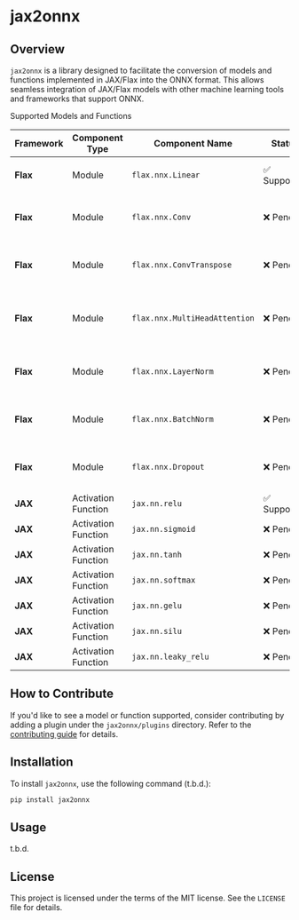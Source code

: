 # jax2onnx

## Overview
`jax2onnx` is a library designed to facilitate the conversion of models and functions implemented in JAX/Flax into the ONNX format. This allows seamless integration of JAX/Flax models with other machine learning tools and frameworks that support ONNX.

Supported Models and Functions

| Framework | Component Type     | Component Name             | Status      | Notes                               |
|-----------|--------------------|----------------------------|-------------|-------------------------------------|
| **Flax**  | Module             | `flax.nnx.Linear`          | ✅ Supported | Converts to ONNX Gemm               |
| **Flax**  | Module             | `flax.nnx.Conv`            | ❌ Pending   | Support planned in future versions  |
| **Flax**  | Module             | `flax.nnx.ConvTranspose`   | ❌ Pending   | Support planned in future versions  |
| **Flax**  | Module             | `flax.nnx.MultiHeadAttention` | ❌ Pending | Complex structure requires custom handling |
| **Flax**  | Module             | `flax.nnx.LayerNorm`       | ❌ Pending   | Support planned in future versions  |
| **Flax**  | Module             | `flax.nnx.BatchNorm`       | ❌ Pending   | Support planned in future versions  |
| **Flax**  | Module             | `flax.nnx.Dropout`         | ❌ Pending   | Requires custom ONNX handling       |
| **JAX**   | Activation Function| `jax.nn.relu`              | ✅ Supported | Converts to ONNX Relu               |
| **JAX**   | Activation Function| `jax.nn.sigmoid`           | ❌ Pending   | Currently unsupported               |
| **JAX**   | Activation Function| `jax.nn.tanh`              | ❌ Pending   | Currently unsupported               |
| **JAX**   | Activation Function| `jax.nn.softmax`           | ❌ Pending   | Currently unsupported               |
| **JAX**   | Activation Function| `jax.nn.gelu`              | ❌ Pending   | Currently unsupported               |
| **JAX**   | Activation Function| `jax.nn.silu`              | ❌ Pending   | Currently unsupported               |
| **JAX**   | Activation Function| `jax.nn.leaky_relu`        | ❌ Pending   | Currently unsupported               |


## How to Contribute

If you'd like to see a model or function supported, consider contributing by adding a plugin under the `jax2onnx/plugins` directory. Refer to the [contributing guide](#) for details.

## Installation

To install `jax2onnx`, use the following command (t.b.d.):

```bash
pip install jax2onnx  
```

## Usage
t.b.d.
 

## License

This project is licensed under the terms of the MIT license. See the `LICENSE` file for details.

